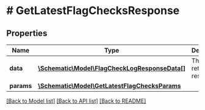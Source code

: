 # # GetLatestFlagChecksResponse

## Properties

Name | Type | Description | Notes
------------ | ------------- | ------------- | -------------
**data** | [**\Schematic\Model\FlagCheckLogResponseData[]**](FlagCheckLogResponseData.md) | The returned resources |
**params** | [**\Schematic\Model\GetLatestFlagChecksParams**](GetLatestFlagChecksParams.md) |  |

[[Back to Model list]](../../README.md#models) [[Back to API list]](../../README.md#endpoints) [[Back to README]](../../README.md)
